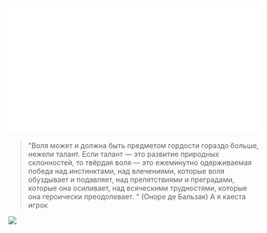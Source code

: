 <div align="center">
    <img src="example.svg" alt="css-in-readme">
</div>

>"Воля может и должна быть предметом гордости гораздо больше, нежели талант.
>Если талант — это развитие природных склонностей, 
>то твёрдая воля — это ежеминутно одерживаемая победа над инстинктами,
>над влечениями, которые воля обуздывает и подавляет, над препятствиями
>и преградами, которые она осиливает, над всяческими трудностями,
>которые она героически преодолевает. " (Оноре де Бальзак)
>А я каеста игрок

<img src="https://i.ytimg.com/vi/siQxhzOksWU/maxresdefault.jpg"></img>
